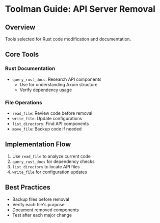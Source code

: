 # Toolman Guide: API Server Removal

## Overview
Tools selected for Rust code modification and documentation.

## Core Tools

### Rust Documentation
- `query_rust_docs`: Research API components
  - Use for understanding Axum structure
  - Verify dependency usage

### File Operations
- `read_file`: Review code before removal
- `write_file`: Update configurations
- `list_directory`: Find API components
- `move_file`: Backup code if needed

## Implementation Flow
1. Use `read_file` to analyze current code
2. `query_rust_docs` for dependency checks
3. `list_directory` to locate API files
4. `write_file` for configuration updates

## Best Practices
- Backup files before removal
- Verify each file's purpose
- Document removed components
- Test after each major change